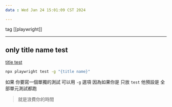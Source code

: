 ```yaml
---
data : Wed Jan 24 15:01:09 CST 2024

---
```


tag [[playwright]]

---
## only title name test

[title test](https://www.youtube.com/watch?v=LTwg0kqdK4I)
```bash
npx playwright test -g "{title name}"
```
如果 你要寫一個單獨的測試
可以用 `-g` 選項
因為如果你是 只放 `test`  他預設是 全部單元測試都跑
> 就是浪費你的時間

